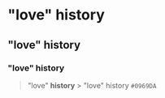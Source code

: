 # "love" history
## "love" history
### "love" history
> "love" **history** >
> "love" history
`#0969DA`
